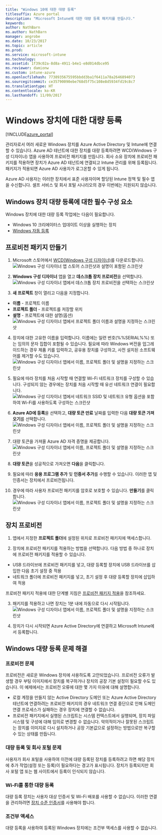 ```yaml
---
title: "Windows 10에 대한 대량 등록"
titlesuffix: Azure portal
description: "Microsoft Intune에 대한 대량 등록 패키지를 만듭니다."
keywords: 
author: NathBarn
ms.author: NathBarn
manager: angrobe
ms.date: 10/23/2017
ms.topic: article
ms.prod: 
ms.service: microsoft-intune
ms.technology: 
ms.assetid: 1f39c02a-8d8a-4911-b4e1-e8d014dbce95
ms.reviewer: damionw
ms.custom: intune-azure
ms.openlocfilehash: 7738935675595bbdd3ba1f6411a78a2646894073
ms.sourcegitcommit: ce35790090ebe768d5f75c108e8d5934fd19c8c7
ms.translationtype: HT
ms.contentlocale: ko-KR
ms.lasthandoff: 11/09/2017
---
```

# <a name="bulk-enrollment-for-windows-devices"></a>Windows 장치에 대한 대량 등록

[!INCLUDE[azure_portal](./includes/azure_portal.md)]

관리자로서 여러 새로운 Windows 장치를 Azure Active Directory 및 Intune에 연결할 수 있습니다. Azure AD 테넌트에 대한 장치를 대량 등록하려면 WCD(Windows 구성 디자이너) 앱을 사용하여 프로비전 패키지를 만듭니다. 회사 소유 장치에 프로비전 패키지를 적용하면 장치가 Azure AD 테넌트에 연결되고 Intune 관리를 위해 등록됩니다. 패키지가 적용되면 Azure AD 사용자가 로그온할 수 있게 됩니다.

Azure AD 사용자는 이러한 장치에서 표준 사용자이며 할당된 Intune 정책 및 필수 앱을 수신합니다. 셀프 서비스 및 회사 포털 시나리오의 경우 이번에는 지원되지 않습니다.

## <a name="prerequisites-for-windows-devices-bulk-enrollment"></a>Windows 장치 대량 등록에 대한 필수 구성 요소

Windows 장치에 대한 대량 등록 작업에는 다음이 필요합니다.

- Windows 10 크리에이터스 업데이트 이상을 실행하는 장치
- [Windows 자동 등록](windows-enroll.md#enable-windows-10-automatic-enrollment)

## <a name="create-a-provisioning-package"></a>프로비전 패키지 만들기

1. Microsoft 스토어에서 [WCD(Windows 구성 디자이너)](https://www.microsoft.com/store/apps/9nblggh4tx22)를 다운로드합니다.
![Windows 구성 디자이너 앱 스토어 스크린샷과 설명이 포함된 스크린샷](media/bulk-enroll-store.png)

2. **Windows 구성 디자이너** 앱을 열고 **데스크톱 장치 프로비전**을 선택합니다.
![Windows 구성 디자이너 앱에서 데스크톱 장치 프로비전을 선택하는 스크린샷](media/bulk-enroll-select.png)

3. **새 프로젝트** 창이 열리고 다음을 지정합니다.
  - **이름** - 프로젝트 이름
  - **프로젝트 폴더** - 프로젝트를 저장할 위치
  - **설명** - 프로젝트에 대한 설명(옵션) ![Windows 구성 디자이너 앱에서 프로젝트 폴더 이름과 설명을 지정하는 스크린샷](media/bulk-enroll-name.png)

4.  장치에 대한 고유한 이름을 입력합니다. 이름에는 일련 번호(%%SERIAL%%) 또는 임의의 문자 집합이 포함될 수 있습니다. 필요에 따라 Windows 버전을 업그레이드하는 경우 제품 키를 입력하고, 공유용 장치를 구성하고, 사전 설치된 소프트웨어를 제거할 수도 있습니다.
![Windows 구성 디자이너 앱에서 이름, 프로젝트 폴더 및 설명을 지정하는 스크린샷](media/bulk-enroll-device.png)

5.  필요에 따라 장치를 처음 시작할 때 연결할 Wi-Fi 네트워크 장치를 구성할 수 있습니다.  구성되지 않는 경우에는 장치를 처음 시작할 때 유선 네트워크 연결이 필요합니다.
![Windows 구성 디자이너 앱에서 네트워크 SSID 및 네트워크 유형 옵션을 포함하여 Wi-Fi를 사용하도록 구성하는 스크린샷](media/bulk-enroll-network.png)

6.  **Azure AD에 등록**을 선택하고, **대량 토큰 만료** 날짜를 입력한 다음 **대량 토큰 가져오기**를 선택합니다.
![Windows 구성 디자이너 앱에서 이름, 프로젝트 폴더 및 설명을 지정하는 스크린샷](media/bulk-enroll-account.png)

7. 대량 토큰을 가져올 Azure AD 자격 증명을 제공합니다.
![Windows 구성 디자이너 앱에서 이름, 프로젝트 폴더 및 설명을 지정하는 스크린샷](media/bulk-enroll-cred.png)

8.  **대량 토큰**을 성공적으로 가져오면 **다음**을 클릭합니다.

9. 필요에 따라 **응용 프로그램 추가** 및 **인증서 추가**를 수행할 수 있습니다. 이러한 앱 및 인증서는 장치에서 프로비전됩니다.

10. 경우에 따라 사용자 프로비전 패키지를 암호로 보호할 수 있습니다.  **만들기**를 클릭합니다.
![Windows 구성 디자이너 앱에서 이름, 프로젝트 폴더 및 설명을 지정하는 스크린샷](media/bulk-enroll-create.png)

## <a name="provision-devices"></a>장치 프로비전

1. 앱에서 지정한 **프로젝트 폴더**에 설정된 위치로 프로비전 패키지에 액세스합니다.

2. 장치에 프로비전 패키지를 적용하는 방법을 선택합니다.  다음 방법 중 하나로 장치에 프로비전 패키지를 적용할 수 있습니다.
 - USB 드라이브에 프로비전 패키지를 넣고, 대량 등록할 장치에 USB 드라이브를 삽입한 다음 초기 설정 중 적용
 - 네트워크 폴더에 프로비전 패키지를 넣고, 초기 설정 후 대량 등록할 장치에 삽입하여 적용

 프로비전 패키지 적용에 대한 단계별 지침은 [프로비전 패키지 적용](https://technet.microsoft.com/itpro/windows/configure/provisioning-apply-package)을 참조하세요.

3. 패키지를 적용하고 나면 장치는 1분 내에 자동으로 다시 시작됩니다.
 ![Windows 구성 디자이너 앱에서 이름, 프로젝트 폴더 및 설명을 지정하는 스크린샷](media/bulk-enroll-add.png)

4. 장치가 다시 시작되면 Azure Active Directory에 연결하고 Microsoft Intune에서 등록합니다.

## <a name="troubleshooting-windows-bulk-enrollment"></a>Windows 대량 등록 문제 해결

### <a name="provisioning-issues"></a>프로비전 문제
프로비전은 새로운 Windows 장치에 사용하도록 고안되었습니다. 프로비전 오류가 발생할 경우 부팅 이미지에서 장치를 복구하거나 장치의 공장 기본 설정이 필요할 수도 있습니다. 이 예제에서는 프로비전 오류에 대한 몇 가지 이유에 대해 설명합니다.

- 로컬 계정을 만들지 않는 Active Directory 도메인 또는 Azure Active Directory 테넌트에 연결하려는 프로비전 패키지의 경우 네트워크 연결 중단으로 인해 도메인 연결 프로세스가 실패하는 경우 장치에 연결할 수 없습니다.
- 프로비전 패키지에서 실행된 스크립트는 시스템 컨텍스트에서 실행되며, 장치 파일 시스템 및 구성에 대해 임의로 변경할 수 없습니다. 악의적이거나 잘못된 스크립트는 장치를 이미지로 다시 설치하거나 공장 기본값으로 설정하는 방법으로만 복구할 수 있는 상태를 만듭니다.

### <a name="problems-with-bulk-enrollment-and-company-portal"></a>대량 등록 및 회사 포털 문제
사용자가 회사 포털을 사용하여 이전에 대량 등록된 장치를 등록하려고 하면 해당 장치에 추가 작업(설정 또는 등록)이 필요하다는 경고가 표시됩니다. 장치가 등록되지만 회사 포털 앱 또는 웹 사이트에서 등록이 인식되지 않습니다.

### <a name="bulk-enrollment-with-wi-fi"></a>Wi-Fi를 통한 대량 등록 

대량 등록 장치는 사용자 대상 인증서 및 Wi-Fi 배포를 사용할 수 없습니다. 이러한 연결을 관리하려면 [장치 수준 인증서](certificates-configure.md)를 사용해야 합니다. 

### <a name="conditional-access"></a>조건부 액세스
대량 등록을 사용하여 등록된 Windows 장치에는 조건부 액세스를 사용할 수 없습니다.
